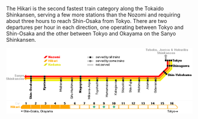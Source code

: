 The Hikari is the second fastest train category along the Tokaido Shinkansen, serving a few more stations than the Nozomi and requiring about three hours to reach Shin-Osaka from Tokyo. There are two departures per hour in each direction, one operating between Tokyo and Shin-Osaka and the other between Tokyo and Okayama on the Sanyo Shinkansen.

<img src="2018_tokaido_01_2004.gif">
<img src="2018_tokaido_03.gif">

